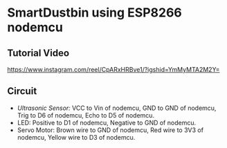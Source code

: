 # SmartDustbin using ESP8266 nodemcu

## Tutorial Video
https://www.instagram.com/reel/CpARxHRBve1/?igshid=YmMyMTA2M2Y=

## Circuit

- *Ultrasonic Sensor:* VCC to Vin of nodemcu, GND to GND of nodemcu, Trig to D6 of nodemcu, Echo to D5 of nodemcu.
- LED: Positive to D1 of nodemcu, Negative to GND of nodemcu.
- Servo Motor: Brown wire to GND of nodemcu, Red wire to 3V3 of nodemcu, Yellow wire to D3 of nodemcu.
